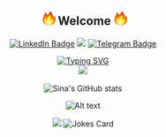 
<div align="center">
  
<h2> <img src="fire.gif" width="30"> Welcome<img src="fire.gif" width="30"></h2>


  [![LinkedIn Badge](https://img.shields.io/badge/-LinkedIn-0077B5?style=flat-square&logo=linkedin&logoColor=white&link=https://www.linkedin.com/in/sina-nejadebrahim/)](https://www.linkedin.com/in/sina-nejadebrahim/)
   ![](https://komarev.com/ghpvc/?username=sinanejadebrahim)
[![Telegram Badge](https://img.shields.io/badge/-Telegram-0088cc?style=flat-square&logo=Telegram&logoColor=white&link=https://t.me/sinanejadebrahim)](https://t.me/sinanejadebrahim)

 
  <p align="center">
  
   [![Typing SVG](https://readme-typing-svg.demolab.com?font=Fira+Code&duration=3000&pause=500&color=F7452C&center=true&vCenter=true&multiline=true&width=435&height=80&lines=Sina+Nejadebrahim;DevOps+Engineer)](https://git.io/typing-svg)<br>
<image src=gif.gif>
</p>

![Sina's GitHub stats](https://github-readme-stats.vercel.app/api?username=sinanejadebrahim&show_icons=true&theme=cobalt)

![Alt text](https://spotify-recently-played-readme.vercel.app/api?user=md65edk7o3bn7qbmjyzwqqm4u&count=7)


  <img src="https://readme-jokes.vercel.app/api?bgColor=%23073b4c&textColor=%2306d6a0&aColor=%2306d6a0&borderColor=%2306d6a0" /> 
  <img src="https://readme-jokes.vercel.app/api" alt="Jokes Card" /></br>

 

</div>
